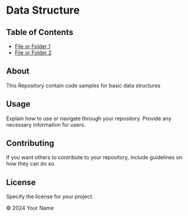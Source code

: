 # Data Structure
## Table of Contents

- [File or Folder 1](link_to_your_file_or_folder_1)
- [File or Folder 2](link_to_your_file_or_folder_2)
<!-- Add more links as needed -->

## About

This Repository contain code samples for basic data structures

## Usage

Explain how to use or navigate through your repository. Provide any necessary information for users.

## Contributing

If you want others to contribute to your repository, include guidelines on how they can do so.

## License

Specify the license for your project.

&copy; 2024 Your Name
